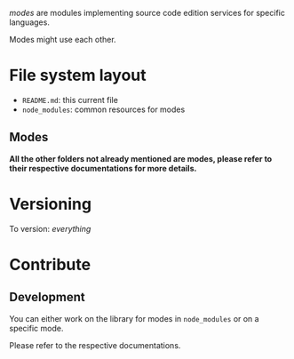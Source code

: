 _modes_ are modules implementing source code edition services for specific languages.

Modes might use each other.

# File system layout

* `README.md`: this current file
* `node_modules`: common resources for modes

## Modes

__All the other folders not already mentioned are modes, please refer to their respective documentations for more details.__

# Versioning

To version: _everything_

# Contribute

## Development

You can either work on the library for modes in `node_modules` or on a specific mode.

Please refer to the respective documentations.
